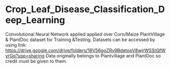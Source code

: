 # Crop_Leaf_Disease_Classification_Deep_Learning
Convolutional Neural Network applied applied over Corn/Maize PlantVillage &amp; PlantDoc dataset for Training &amp;Testing.
Datasets can be accessed by using link:
https://drive.google.com/drive/folders/18V56goZRv9BdetooV8wjrWSStQfWvrGq?usp=sharing
Data originally belongs to Plantvillage and PlantDoc so credit must be given to them.
